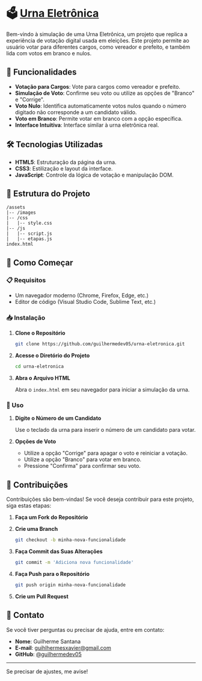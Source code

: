 # 🗳️ [Urna Eletrônica](https://github.com/guilhermedev05/urna-eletronica)

Bem-vindo à simulação de uma Urna Eletrônica, um projeto que replica a experiência de votação digital usada em eleições. Este projeto permite ao usuário votar para diferentes cargos, como vereador e prefeito, e também lida com votos em branco e nulos.

## 🚀 Funcionalidades

- **Votação para Cargos**: Vote para cargos como vereador e prefeito.
- **Simulação de Voto**: Confirme seu voto ou utilize as opções de "Branco" e "Corrige".
- **Voto Nulo**: Identifica automaticamente votos nulos quando o número digitado não corresponde a um candidato válido.
- **Voto em Branco**: Permite votar em branco com a opção específica.
- **Interface Intuitiva**: Interface similar à urna eletrônica real.

## 🛠 Tecnologias Utilizadas

- **HTML5**: Estruturação da página da urna.
- **CSS3**: Estilização e layout da interface.
- **JavaScript**: Controle da lógica de votação e manipulação DOM.

## 📂 Estrutura do Projeto

```
/assets
|-- /images
|-- /css
|   |-- style.css
|-- /js
|   |-- script.js
|   |-- etapas.js
index.html
```

## 🚀 Como Começar

### 📋 Requisitos

- Um navegador moderno (Chrome, Firefox, Edge, etc.)
- Editor de código (Visual Studio Code, Sublime Text, etc.)

### 📥 Instalação

1. **Clone o Repositório**

   ```bash
   git clone https://github.com/guilhermedev05/urna-eletronica.git
   ```

2. **Acesse o Diretório do Projeto**

   ```bash
   cd urna-eletronica
   ```

3. **Abra o Arquivo HTML**

   Abra o `index.html` em seu navegador para iniciar a simulação da urna.

### 🔎 Uso

1. **Digite o Número de um Candidato**

   Use o teclado da urna para inserir o número de um candidato para votar. 

2. **Opções de Voto**

   - Utilize a opção "Corrige" para apagar o voto e reiniciar a votação.
   - Utilize a opção "Branco" para votar em branco.
   - Pressione "Confirma" para confirmar seu voto.

## 🤝 Contribuições

Contribuições são bem-vindas! Se você deseja contribuir para este projeto, siga estas etapas:

1. **Faça um Fork do Repositório**

2. **Crie uma Branch**

   ```bash
   git checkout -b minha-nova-funcionalidade
   ```

3. **Faça Commit das Suas Alterações**

   ```bash
   git commit -m 'Adiciona nova funcionalidade'
   ```

4. **Faça Push para o Repositório**

   ```bash
   git push origin minha-nova-funcionalidade
   ```

5. **Crie um Pull Request**

## 📲 Contato

Se você tiver perguntas ou precisar de ajuda, entre em contato:

- **Nome**: Guilherme Santana
- **E-mail**: guihlhermesxavier@gmail.com
- **GitHub**: [@guilhermedev05](https://github.com/guilhermedev05)

---

Se precisar de ajustes, me avise!
